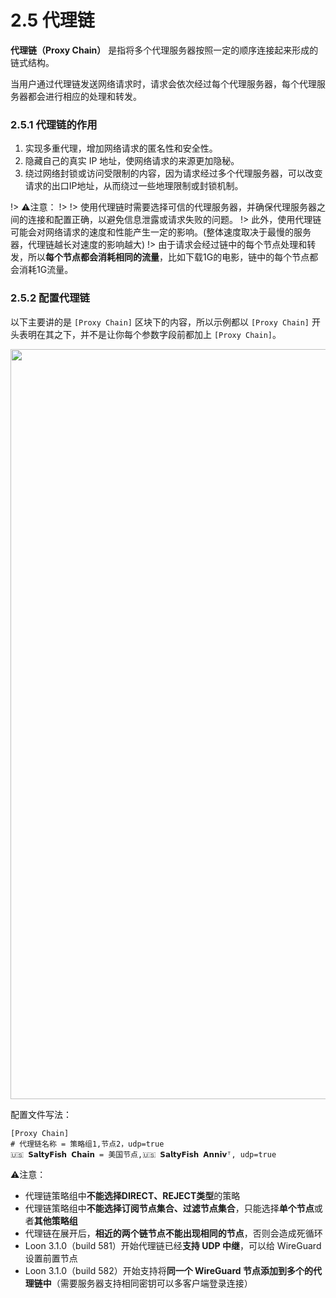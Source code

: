 # 2.5 代理链


**代理链（Proxy Chain）** 是指将多个代理服务器按照一定的顺序连接起来形成的链式结构。

当用户通过代理链发送网络请求时，请求会依次经过每个代理服务器，每个代理服务器都会进行相应的处理和转发。

### 2.5.1 代理链的作用

1. 实现多重代理，增加网络请求的匿名性和安全性。
2. 隐藏自己的真实 IP 地址，使网络请求的来源更加隐秘。
3. 绕过网络封锁或访问受限制的内容，因为请求经过多个代理服务器，可以改变请求的出口IP地址，从而绕过一些地理限制或封锁机制。

!> ⚠️注意：
!> 
!> 使用代理链时需要选择可信的代理服务器，并确保代理服务器之间的连接和配置正确，以避免信息泄露或请求失败的问题。
!> 此外，使用代理链可能会对网络请求的速度和性能产生一定的影响。(整体速度取决于最慢的服务器，代理链越长对速度的影响越大)
!> 由于请求会经过链中的每个节点处理和转发，所以**每个节点都会消耗相同的流量**，比如下载1G的电影，链中的每个节点都会消耗1G流量。

### 2.5.2 配置代理链

以下主要讲的是 `[Proxy Chain]` 区块下的内容，所以示例都以 `[Proxy Chain]` 开头表明在其之下，并不是让你每个参数字段前都加上 `[Proxy Chain]`。



<img src="https://raw.githubusercontent.com/Repcz/Tool/X/Loon/Photo/2.5.2.PNG" width="1200">


配置文件写法：

```
[Proxy Chain]
# 代理链名称 = 策略组1,节点2，udp=true
🇺🇸 𝗦𝗮𝗹𝘁𝘆𝗙𝗶𝘀𝗵 𝗖𝗵𝗮𝗶𝗻 = 美国节点,🇺🇸 𝗦𝗮𝗹𝘁𝘆𝗙𝗶𝘀𝗵 𝗔𝗻𝗻𝗶𝘃ᵀ, udp=true
```


⚠️注意：

- 代理链策略组中**不能选择DIRECT、REJECT类型**的策略
- 代理链策略组中**不能选择订阅节点集合、过滤节点集合**，只能选择**单个节点**或者**其他策略组**
- 代理链在展开后，**相近的两个链节点不能出现相同的节点**，否则会造成死循环
- Loon 3.1.0（build 581）开始代理链已经**支持 UDP 中继**，可以给 WireGuard 设置前置节点
- Loon 3.1.0（build 582）开始支持将**同一个 WireGuard 节点添加到多个的代理链中**（需要服务器支持相同密钥可以多客户端登录连接）



